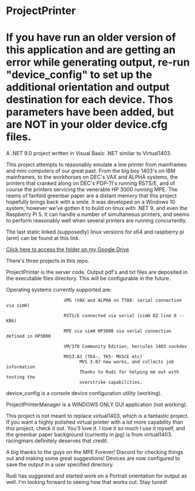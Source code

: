 # ProjectPrinter

# If you have run an older version of this application and are getting an error while generating output, re-run "device_config" to set up the additional orientation and output destination for each device.  Thos parameters have been added, but are NOT in your older device.cfg files.

A .NET 9.0 project written in Visual Basic .NET similar to Virtual1403.

This project attempts to reasonably emulate a line printer from mainframes and mini computers
of our great past.  From the big boy 1403's on IBM mainframes, to the workhorses on DEC's
VAX and ALPHA systems, the printers that cranked along on DEC's PDP-11's running RSTS/E,
and of course the printers servicing the venerable HP 3000 running MPE.  The reams of
fanfold greenbar paper are a distant memory that this project hopefully brings back with
a smile.  It was developed on a Windows 10 system, however we've gotten it to build on
linux with .NET 9, and even the Raspberry Pi 5.  It can handle a number of simultaneous 
printers, and seems to perform reasonably well when several printers are running concurrently.

The last static linked (supposedly) linux versions for x64 and raspberry pi (arm)
can be found at this link.

[Click here to access the folder on my Google Drive](https://drive.google.com/drive/folders/1-aCWr1JMhf7zmtW9EJ3QdICv3WfYTBh0?usp=sharing)


There's three projects in this repo.  

ProjectPrinter is the server code.  Output pdf's and txt files are deposited in the
executable files directory.  This will be configurable in the future.

  Operating systems currently supported are:
                          
                          VMS (VAX and ALPHA on TTA0: serial connection via simH)
  
                          RSTS/E connected via serial (simH DZ line 0 -- KB6)

                          MPE via simH HP3000 via serial connection defined in HP3000

                          VM/370 Community Edition, hercules 1403 sockdev

                          MVS3.8J (TK4-, TK5- MVSCE etc)
                                MVS 3.8J now works, and collects job information
                                Thanks to Rudi for helping me out with testing the
                                overstrike capabilities.

device_config is a console device configuration utility (working).

ProjectPrinterManager is a WINDOWS ONLY GUI application (not working).

This project is not meant to replace virtual1403, which is a fantastic project.  If you want a highly 
polished virtual printer with a lot more capability than this project, check it out.  You'll love it.  I love it
so much I use it myself, and the greenbar paper background (currently in jpg) is from virtual1403.
racingmars definitely deserves that credit.  

A big thanks to the guys on the MPE Forever! Discord for checking things out and making some great suggestions!
Devices are now configured to save the output in a user specified directory.

Rudi has suggested and started work on a Portrait orientation for output as well.  I'm looking forward to seeing how that works out.  Stay tuned!

